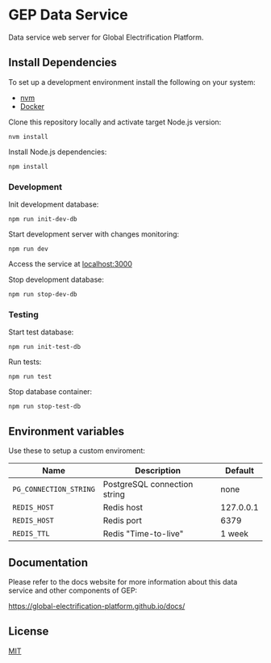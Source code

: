 # GEP Data Service

Data service web server for Global Electrification Platform.

## Install Dependencies

To set up a development environment install the following on your system:

- [nvm](https://github.com/creationix/nvm)
- [Docker](https://www.docker.com/)

Clone this repository locally and activate target Node.js version:

```
nvm install
```

Install Node.js dependencies:

```
npm install
```

### Development

Init development database:

    npm run init-dev-db

Start development server with changes monitoring:

    npm run dev

Access the service at [localhost:3000](http://localhost:3000)

Stop development database:

    npm run stop-dev-db

### Testing

Start test database:

    npm run init-test-db

Run tests:

    npm run test

Stop database container:

    npm run stop-test-db

## Environment variables

Use these to setup a custom enviroment:

Name|Description|Default
--|--|--
`PG_CONNECTION_STRING`|PostgreSQL connection string|none
`REDIS_HOST`|Redis host|127.0.0.1
`REDIS_HOST`|Redis port|6379
`REDIS_TTL`|Redis "Time-to-live"|1 week

## Documentation

Please refer to the docs website for more information about this data service and other components of GEP:

https://global-electrification-platform.github.io/docs/

## License

[MIT](LICENSE)
